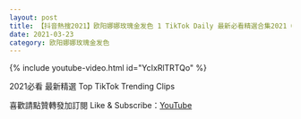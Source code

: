 ```yaml
---
layout: post
title: 【抖音熱搜2021】欧阳娜娜玫瑰金发色 1 TikTok Daily 最新必看精選合集2021 03 23
date: 2021-03-23
category: 欧阳娜娜玫瑰金发色
---
```


{% include youtube-video.html id="YcIxRlTRTQo" %}

2021必看 最新精選 Top TikTok Trending Clips

喜歡請點贊轉發加訂閱 Like & Subscribe：[YouTube](https://www.youtube.com/channel/UCAoR7VcanIPd04uEq_GIylA/videos)


